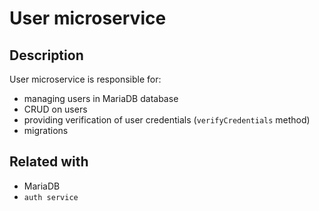 # User microservice

## Description
User microservice is responsible for:
- managing users in MariaDB database
- CRUD on users
- providing verification of user credentials (`verifyCredentials` method)
- migrations

## Related with
- MariaDB
- `auth service`
 